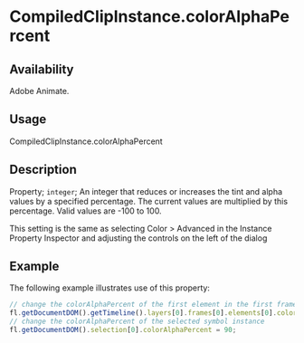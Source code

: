 # CompiledClipInstance.colorAlphaPercent

## Availability

Adobe Animate.

## Usage

CompiledClipInstance.colorAlphaPercent

## Description

Property; `integer`; An integer that reduces or increases the tint and alpha values by a specified percentage. The current values are multiplied by this percentage. Valid values are -100 to 100.

This setting is the same as selecting Color > Advanced in the Instance Property Inspector and adjusting the controls on the left of the dialog

## Example

The following example illustrates use of this property:

```javascript
// change the colorAlphaPercent of the first element in the first frame, top layer
fl.getDocumentDOM().getTimeline().layers[0].frames[0].elements[0].colorAlphaPercent = -100;
// change the colorAlphaPercent of the selected symbol instance
fl.getDocumentDOM().selection[0].colorAlphaPercent = 90;
```
